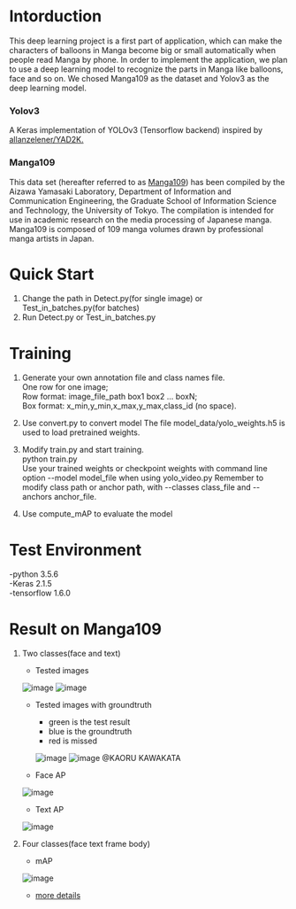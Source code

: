 # Intorduction
This deep learning project is a first part of application, which can make the characters of balloons in Manga become big or small automatically when people read Manga by phone. In order to implement the application, we plan to use a deep learning model to recognize the parts in Manga like balloons, face and so on. We chosed Manga109 as the dataset and Yolov3 as the deep learning model.

### Yolov3
A Keras implementation of YOLOv3 (Tensorflow backend) inspired by [allanzelener/YAD2K.](https://github.com/allanzelener/YAD2K)

### Manga109
This data set (hereafter referred to as [Manga109](http://www.manga109.org/en/index.html)) has been compiled by the Aizawa Yamasaki Laboratory, Department of Information and Communication Engineering, the Graduate School of Information Science and Technology, the University of Tokyo. The compilation is intended for use in academic research on the media processing of Japanese manga. Manga109 is composed of 109 manga volumes drawn by professional manga artists in Japan.

# Quick Start
1. Change the path in Detect.py(for single image) or Test_in_batches.py(for batches)  
2. Run Detect.py or Test_in_batches.py
  
# Training
1. Generate your own annotation file and class names file.  
   One row for one image;  
   Row format: image_file_path box1 box2 ... boxN;  
   Box format: x_min,y_min,x_max,y_max,class_id (no space).  

2. Use convert.py to convert model
   The file model_data/yolo_weights.h5 is used to load pretrained weights.

3. Modify train.py and start training.  
   python train.py  
   Use your trained weights or checkpoint weights with command line option --model model_file when using yolo_video.py Remember to modify      class path or anchor path, with --classes class_file and --anchors anchor_file.

4. Use compute_mAP to evaluate the model

# Test Environment
  -python 3.5.6  
  -Keras 2.1.5  
  -tensorflow 1.6.0  

# Result on Manga109
1. Two classes(face and text)
   - Tested images
   
   ![image](https://github.com/Waahi/Yolov3_on_Manga109/blob/master/Result_and_Images/two%20classes/result_017.jpg)
   ![image](https://github.com/Waahi/Yolov3_on_Manga109/blob/master/Result_and_Images/two%20classes/result_021.jpg)
   
   - Tested images with groundtruth
     - green is the test result
     - blue is the groundtruth
     - red is missed   
     
     ![image](https://github.com/Waahi/Yolov3_on_Manga109/blob/master/Result_and_Images/two%20classes/517.jpg)
     ![image](https://github.com/Waahi/Yolov3_on_Manga109/blob/master/Result_and_Images/two%20classes/521.jpg)
                                                                                                                         @KAORU KAWAKATA
                                                                                                                          
   - Face AP
   
   ![image](https://github.com/Waahi/Yolov3_on_Manga109/blob/master/Result_and_Images/two%20classes/face.png)
   
   - Text AP
   
   ![image](https://github.com/Waahi/Yolov3_on_Manga109/blob/master/Result_and_Images/two%20classes/text.png)
   
2. Four classes(face text frame body)
   - mAP  
   
   ![image](https://github.com/Waahi/Yolov3_on_Manga109/blob/master/Result_and_Images/four%20classes/mAP.png)
   
   - [more details](https://github.com/Waahi/Yolov3_on_Manga109/tree/master/Result%20and%20Images/four%20classes)
